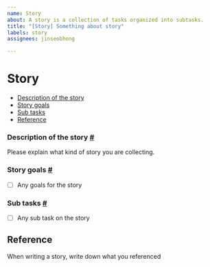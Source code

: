 ```yaml
---
name: Story
about: A story is a collection of tasks organized into subtasks.
title: "[Story] Something about story"
labels: story
assignees: jinseobhong

---
```


# Story

- [Description of the story](#description-of-the-story)
- [Story goals](#test-goals)
- [Sub tasks](#sub-tasks)
- [Reference](#reference)

### Description of the story <a href="#description-of-the-story" id="description-of-the-story">#</a>

Please explain what kind of story you are collecting.

### Story goals <a href="#story-goals" id="story-goals">#</a>

- [ ] Any goals for the story

### Sub tasks <a href="#sub-tasks" id="sub-tasks">#</a>

- [ ] Any sub task on the story

## Reference

When writing a story, write down what you referenced
